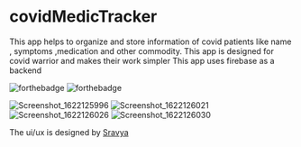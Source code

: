# covidMedicTracker

This app helps to organize and store information of covid patients like name , symptoms ,medication and other commodity.
This app is designed for covid warrior and makes their work simpler 
This app uses firebase as a backend 

![forthebadge](https://forthebadge.com/images/badges/built-with-love.svg)
![forthebadge](https://forthebadge.com/images/badges/made-with-javascript.svg)


![Screenshot_1622125996](https://user-images.githubusercontent.com/47971198/119845393-d77eb580-bf26-11eb-925c-15b63aaed0a8.png)
![Screenshot_1622126021](https://user-images.githubusercontent.com/47971198/119845450-e4030e00-bf26-11eb-9182-215472220c6c.png)
![Screenshot_1622126026](https://user-images.githubusercontent.com/47971198/119845466-e6fdfe80-bf26-11eb-8e3f-d9c3d3e1d652.png)
![Screenshot_1622126030](https://user-images.githubusercontent.com/47971198/119845478-ecf3df80-bf26-11eb-8881-a1b739e00f97.png)


The ui/ux is designed by [Sravya](https://github.com/Sravya1802)
